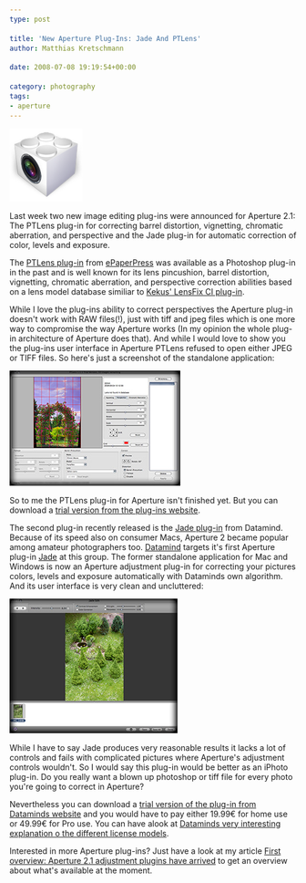 ```yaml
---
type: post

title: 'New Aperture Plug-Ins: Jade And PTLens'
author: Matthias Kretschmann

date: 2008-07-08 19:19:54+00:00

category: photography
tags:
- aperture
---
```


![image](../media/aperture-plugin128.png)

Last week two new image editing plug-ins were announced for Aperture 2.1: The PTLens plug-in for correcting barrel distortion, vignetting, chromatic aberration, and perspective and the Jade plug-in for automatic correction of color, levels and exposure.

<!-- more -->

The [PTLens plug-in](http://epaperpress.com/ptlens/) from [ePaperPress](http://epaperpress.com/) was available as a Photoshop plug-in in the past and is well known for its lens pincushion, barrel distortion, vignetting, chromatic aberration, and perspective correction abilities based on a lens model database similiar to [Kekus' LensFix CI plug-in](http://www.kekus.com/software/plugin.html).

While I love the plug-ins ability to correct perspectives the Aperture plug-in doesn't work with RAW files(!), just with tiff and jpeg files which is one more way to compromise the way Aperture works (In my opinion the whole plug-in architecture of Aperture does that). And while I would love to show you the plug-ins user interface in Aperture PTLens refused to open either JPEG or TIFF files. So here's just a screenshot of the standalone application:

[![PTLens UI](../media/ptlens_ui_thumb.jpg)](../media/ptlens_ui.png)

So to me the PTLens plug-in for Aperture isn't finished yet. But you can download a [trial version from the plug-ins website](http://epaperpress.com/ptlens/media.html).

The second plug-in recently released is the [Jade plug-in](http://jade.datamind.biz/) from Datamind. Because of its speed also on consumer Macs, Aperture 2 became popular among amateur photographers too. [Datamind](http://datamind.biz) targets it's first Aperture plug-in [Jade](http://jade.datamind.biz/) at this group. The former standalone application for Mac and Windows is now an Aperture adjustment plug-in for correcting your pictures colors, levels and exposure automatically with Dataminds own algorithm. And its user interface is very clean and uncluttered:

[![PTLens UI](../media/jade_ui_thumb.jpg)](../media/jade_ui.png)

While I have to say Jade produces very reasonable results it lacks a lot of controls and fails with complicated pictures where Aperture's adjustment controls wouldn't. So I would say this plug-in would be better as an iPhoto plug-in. Do you really want a blown up photoshop or tiff file for every photo you're going to correct in Aperture?

Nevertheless you can download a [trial version of the plug-in from Dataminds website](http://jade.datamind.biz/media/) and you would have to pay either 19.99€ for home use or 49.99€ for Pro use. You can have alook at [Dataminds very interesting explanation o the different license models](http://jade.datamind.biz/faq#licence).

Interested in more Aperture plug-ins? Just have a look at my article [First overview: Aperture 2.1 adjustment plugins have arrived](http://www.kremalicious.com/2008/05/first-aperture-adjustment-plugins-have-arrived/) to get an overview about what's available at the moment.

